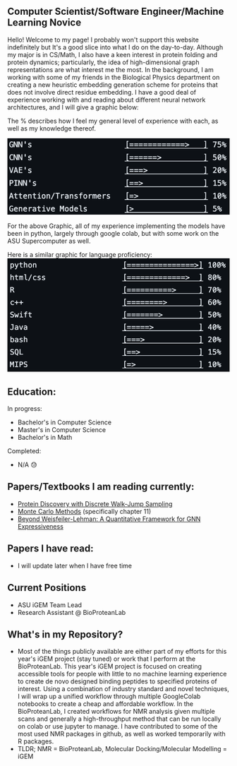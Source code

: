 ## Computer Scientist/Software Engineer/Machine Learning Novice
Hello! Welcome to my page! I probably won't support this website indefinitely but It's a good slice into what I do on the day-to-day. Although my major is in CS/Math, I also have a keen interest in protein folding and protein dynamics; particularly, the idea of high-dimensional graph representations are what interest me the most. In the background, I am working with some of my friends in the Biological Physics department on creating a new heuristic embedding generation scheme for proteins that does not involve direct residue embedding. I have a good deal of experience working with and reading about different neural network architectures, and I will give a graphic below:

The % describes how I feel my general level of experience with each, as well as my knowledge thereof.

![neuralnets](/imgs/neuralnets.png)


For the above Graphic, all of my experience implementing the models have been in python, largely through google colab, but with some work on the ASU Supercomputer as well.

Here is a similar graphic for language proficiency:
![languages](/imgs/languagesv2.png)

## Education:
In progress: 
- Bachelor's in Computer Science
- Master's in Computer Science
- Bachelor's in Math

Completed:
- N/A 😓

## Papers/Textbooks I am reading currently:
- [Protein Discovery with Discrete Walk-Jump Sampling](https://arxiv.org/abs/2306.12360)
- [Monte Carlo Methods](https://link.springer.com/book/10.1007/978-981-13-2971-5) (specifically chapter 11) 
- [Beyond Weisfeiler-Lehman: A Quantitative Framework for GNN Expressiveness](https://openreview.net/pdf?id=HSKaGOi7Ar)

## Papers I have read:
- I will update later when I have free time

## Current Positions
- ASU iGEM Team Lead
- Research Assistant @ BioProteanLab

## What's in my Repository?
- Most of the things publicly available are either part of my efforts for this year's iGEM project (stay tuned) or work that I perform at the BioProteanLab. This year's iGEM project is focused on creating accessible tools for people with little to no machine learning experience to create de novo designed binding peptides to specified proteins of interest. Using a combination of industry standard and novel techniques, I will wrap up a unified workflow through multiple GoogleColab notebooks to create a cheap and affordable workflow. In the BioProteanLab, I created workflows for NMR analysis given multiple scans and generally a high-throughput method that can be run locally on colab or use jupyter to manage. I have contributed to some of the most used NMR packages in github, as well as worked temporarily with R packages. 
- TLDR; NMR = BioProteanLab, Molecular Docking/Molecular Modelling = iGEM
